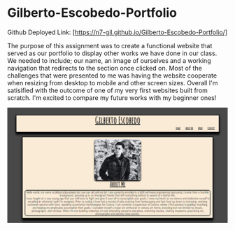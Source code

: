 # Gilberto-Escobedo-Portfolio
Github Deployed Link: [https://n7-gil.github.io/Gilberto-Escobedo-Portfolio/]

The purpose of this assignment was to create a functional website that served as our portfolio to display other works we have done in our class. We needed to include; our name, an image of ourselves and a working navigation that redirects to the section once clicked on. Most of the challenges that were presented to me was having the website cooperate when resizing from desktop to mobile and other screen sizes. Overall I'm satisified with the outcome of one of my very first websites built from scratch. I'm excited to compare my future works with my beginner ones!



![Screenshot of completed web page.](./assets/images/preview.PNG)
